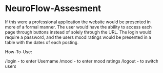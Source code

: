 # NeuroFlow-Assesment

If this were a professional application the website would be presented in more of a formal manner. The user would have the ability to access each page through buttons instead of solely through the URL. The login would require a password, and the users mood ratings would be presented in a table with the dates of each posting. 

How-To-Use:

/login - to enter Username 
/mood - to enter mood ratings
/logout - to switch users 
